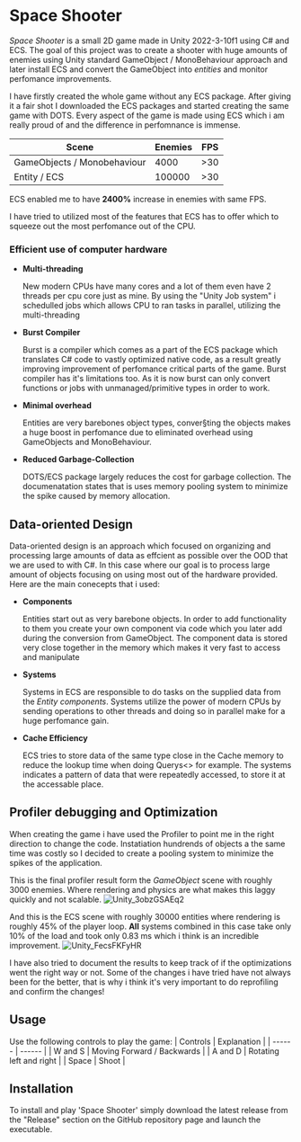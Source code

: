 # **Space Shooter**
_Space Shooter_ is a small 2D game made in Unity 2022-3-10f1 using C# and ECS. The goal of this project was to create a shooter with huge amounts of enemies using Unity standard GameObject / MonoBehaviour approach and later install ECS and convert the GameObject into *entities* and monitor
perfomance improvements.

I have firstly created the whole game without any ECS package. After giving it a fair shot I downloaded the ECS packages and started creating the same game with DOTS. Every aspect of the game is made using ECS which i am really proud of and the difference in perfomnance is immense.

| Scene  |Enemies | FPS|
| ------ | ------ |------|
| GameObjects / Monobehaviour |  4000  | >30 | 
| Entity / ECS | 100000 | >30 | 

ECS enabled me to have **2400%** increase in enemies with same FPS.

I have tried to utilized most of the features that ECS has to offer which to squeeze out the most perfomance out of the CPU. 
 
### Efficient use of computer hardware

- **Multi-threading**

  New modern CPUs have many cores and a lot of them even have 2 threads per cpu core just as mine. By using the "Unity Job system" i schedulled jobs which allows CPU to ran tasks in parallel, utilizing the multi-threading 
- **Burst Compiler**

  Burst is a compiler which comes as a part of the ECS package which translates C# code to vastly optimized native code, as a result greatly improving improvement of perfomance critical parts of the game. Burst compiler has it's limitations too. As it is now burst can only convert
  functions or jobs with unmanaged/primitive types in order to work.

- **Minimal overhead**

  Entities are very barebones object types, conver§ting the objects makes a huge boost in perfomance due to eliminated overhead using GameObjects and MonoBehaviour.

- **Reduced Garbage-Collection**

  DOTS/ECS package largely reduces the cost for garbage collection. The documenatation states that is uses memory pooling system to minimize the spike caused by memory allocation.


 ## Data-oriented Design
Data-oriented design is an approach which focused on organizing and processing large amounts of data as effcient as possible over the OOD that we are used to with C#. In this case where our goal is to process large amount of objects focusing on using most out of the hardware provided.
Here are the main conecepts that i used:

 - **Components**

   Entities start out as very barebone objects. In order to add functionality to them you create your own component via code which you later add during the conversion from GameObject. The component data is stored very close together in the memory which makes it very fast to access and       manipulate

 - **Systems**

   Systems in ECS are responsible to do tasks on the supplied data from the *Entity components*. Systems utilize the power of modern CPUs by sending operations to other threads and doing so in parallel make for a huge perfomance gain.

 - **Cache Efficiency**

   ECS tries to store data of the same type close in the Cache memory to reduce the lookup time when doing Querys<> for example. The systems indicates a pattern of data that were repeatedly accessed, to store it at the accessable place. 

 ## Profiler debugging and Optimization

 When creating the game i have used the Profiler to point me in the right direction to change the code. Instatiation hundrends of objects a the same time was costly so I decided to create a pooling system to minimize the spikes of the application. 
 
 This is the final profiler result form the *GameObject* scene with roughly 3000 enemies. Where rendering and physics are what makes this laggy quickly and not scalable.
  ![Unity_3obzGSAEq2](https://github.com/JerrysIRL/SpaceShooterAssignment/assets/113015090/d09d24a2-796e-409d-8b16-0223356f881c)

  And this is the ECS scene with roughly 30000 entities where  rendering is roughly 45% of the player loop. **All** systems combined in this case take only 10% of the load and took only 0.83 ms which i think is an incredible improvement.
  ![Unity_FecsFKFyHR](https://github.com/JerrysIRL/SpaceShooterAssignment/assets/113015090/babfcf2a-f5d7-4a84-a889-a701cad3ffcb)

  I have also tried to document the results to keep track of if the optimizations went the right way or not. Some of the changes i have tried have not always been for the better, that is why i think it's very important to do reprofiling and confirm the changes!


## Usage
Use the following controls to play the game:
| Controls  | Explanation |
| ------ | ------ |
| W and S |  Moving Forward / Backwards  | 
| A and D |  Rotating left and right | 
| Space | Shoot | 


## Installation
To install and play 'Space Shooter' simply download the latest release from the "Release" section on the GitHub repository page and launch the executable.
